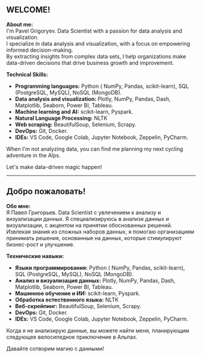 ## WELCOME! 

**About me:**  
I'm Pavel Grigoryev. Data Scientist with a passion for data analysis and visualization.  
I specialize in data analysis and visualization, with a focus on empowering informed decision-making.     
By extracting insights from complex data sets, I help organizations make data-driven decisions that drive business growth and improvement.  

**Technical Skills:**
- **Programming languages:** Python ( NumPy, Pandas, scikit-learn), SQL (PostgreSQL, MySQL), NoSQL (MongoDB).
- **Data analysis and visualization:** Plotly, NumPy, Pandas, Dash, Matplotlib, Seaborn, Power BI, Tableau.
- **Machine learning and AI:** scikit-learn, Pyspark.
- **Natural Language Processing:** NLTK
- **Web scraping:** BeautifulSoup, Selenium, Scrapy.
- **DevOps:** Git, Docker.
- **IDEs:** VS Code, Google Colab, Jupyter Notebook, Zeppelin, PyCharm.

When I'm not analyzing data, you can find me planning my next cycling adventure in the Alps.

Let's make data-driven magic happen!

***

## Добро пожаловать!

**Обо мне:**  
Я Павел Григорьев. Data Scientist с увлечением к анализу и визуализации данных.
Я специализируюсь в анализе данных и визуализации, с акцентом на принятии обоснованных решений.
Извлекая знания из сложных наборов данных, я помогаю организациям принимать решения, основанные на данных, которые стимулируют бизнес-рост и улучшение.

**Технические навыки:**
- **Языки программирования:** Python ( NumPy, Pandas, scikit-learn), SQL (PostgreSQL, MySQL), NoSQL (MongoDB).
- **Анализ и визуализация данных:** Plotly, NumPy, Pandas, Dash, Matplotlib, Seaborn, Power BI, Tableau.
- **Машинное обучение и ИИ:** scikit-learn, Pyspark.
- **Обработка естественного языка:** NLTK
- **Веб-скрейпинг:** BeautifulSoup, Selenium, Scrapy.
- **DevOps:** Git, Docker.
- **IDEs:** VS Code, Google Colab, Jupyter Notebook, Zeppelin, PyCharm.
  
Когда я не анализирую данные, вы можете найти меня, планирующим следующее велосипедное приключение в Альпах.

Давайте сотворим магию с данными!
